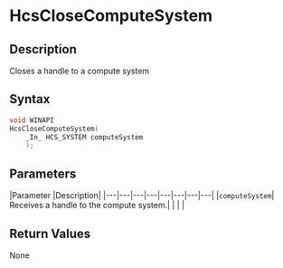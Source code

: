 # HcsCloseComputeSystem

## Description

Closes a handle to a compute system

## Syntax

```cpp
void WINAPI
HcsCloseComputeSystem(
    _In_ HCS_SYSTEM computeSystem
    );

```

## Parameters

|Parameter     |Description|
|---|---|---|---|---|---|---|---|
|`computeSystem`| Receives a handle to the compute system.|
|    |    |

## Return Values

None
